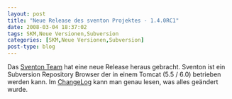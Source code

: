 ```yaml
---
layout: post
title: "Neue Release des sventon Projektes - 1.4.0RC1"
date: 2008-03-04 18:37:02
tags: SKM,Neue Versionen,Subversion
categories: [SKM,Neue Versionen,Subversion]
post-type: blog
---
```

Das [Sventon Team](http://www.sventon.org/index.php?page=news#0 "Sventon Team") hat eine neue Release heraus gebracht. Sventon ist ein 
Subversion Repository Browser der in einem Tomcat (5.5 / 6.0) betrieben werden kann. 
Im [ChangeLog](http://svn.sventon.org/showfile.svn?path=/tags/sventon-1.4-rc1/changes.txt&revision=HEAD&name=berlios "ChangeLog") kann 
man genau lesen, was alles geändert wurde.
